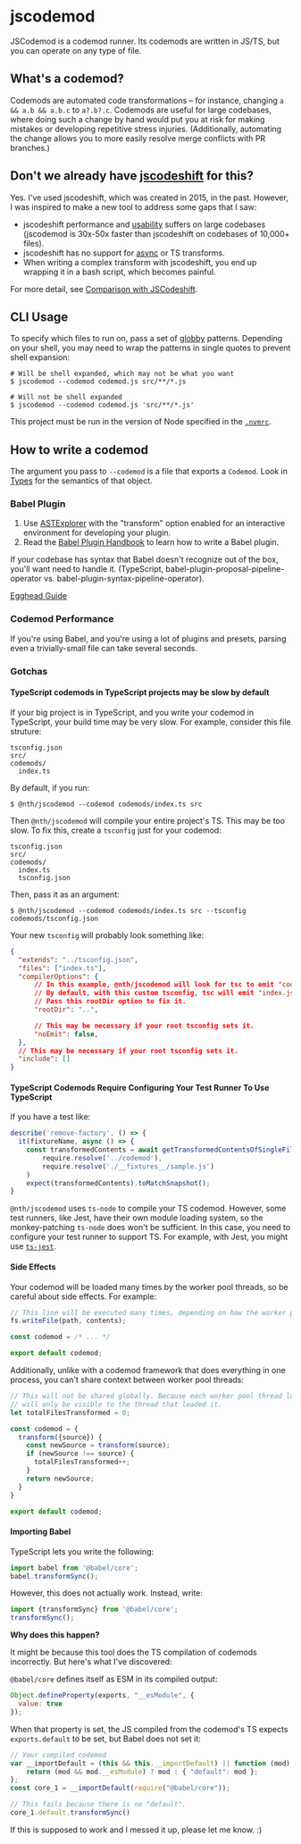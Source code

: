 # jscodemod
JSCodemod is a codemod runner. Its codemods are written in JS/TS, but you can operate on any type of file.

## What's a codemod?
Codemods are automated code transformations – for instance, changing `a && a.b && a.b.c` to `a?.b?.c`. Codemods are useful for large codebases, where doing such a change by hand would put you at risk for making mistakes or developing repetitive stress injuries. (Additionally, automating the change allows you to more easily resolve merge conflicts with PR branches.)

## Don't we already have [jscodeshift](https://github.com/facebook/jscodeshift) for this?
Yes. I've used jscodeshift, which was created in 2015, in the past. However, I was inspired to make a new tool to address some gaps that I saw:

* jscodeshift performance and [usability](https://github.com/facebook/jscodeshift/issues/335) suffers on large codebases (jscodemod is 30x-50x faster than jscodeshift on codebases of 10,000+ files).
* jscodeshift has no support for [async](https://github.com/facebook/jscodeshift/issues/254) or TS transforms.
* When writing a complex transform with jscodeshift, you end up wrapping it in a bash script, which becomes painful.

For more detail, see [Comparison with JSCodeshift](docs/comparison-with-jscodeshift.md).

## CLI Usage
To specify which files to run on, pass a set of [globby](https://www.npmjs.com/package/globby) patterns. Depending on your shell, you may need to wrap the patterns in single quotes to prevent shell expansion:

```
# Will be shell expanded, which may not be what you want
$ jscodemod --codemod codemod.js src/**/*.js

# Will not be shell expanded
$ jscodemod --codemod codemod.js 'src/**/*.js'
```

This project must be run in the version of Node specified in the [`.nvmrc`](.nvmrc).

## How to write a codemod
The argument you pass to `--codemod` is a file that exports a `Codemod`. Look in [Types](src/types.ts) for the semantics of that object.
### Babel Plugin
1. Use [ASTExplorer](https://astexplorer.net/) with the "transform" option enabled for an interactive environment for developing your plugin.
1. Read the [Babel Plugin Handbook](https://github.com/jamiebuilds/babel-handbook/) to learn how to write a Babel plugin.

If your codebase has syntax that Babel doesn't recognize out of the box, you'll want need to handle it. (TypeScript, babel-plugin-proposal-pipeline-operator vs. babel-plugin-syntax-pipeline-operator).

[Egghead Guide](https://egghead.io/blog/codemods-with-babel-plugins)

### Codemod Performance
If you're using Babel, and you're using a lot of plugins and presets, parsing even a trivially-small file can take several seconds.

### Gotchas
#### TypeScript codemods in TypeScript projects may be slow by default
If your big project is in TypeScript, and you write your codemod in TypeScript, your build time may be very slow. For example, consider this file struture:

```
tsconfig.json
src/
codemods/
  index.ts
```

By default, if you run:

```
$ @nth/jscodemod --codemod codemods/index.ts src
```

Then `@nth/jscodemod` will compile your entire project's TS. This may be too slow. To fix this, create a `tsconfig` just for your codemod:

```
tsconfig.json
src/
codemods/
  index.ts
  tsconfig.json
```

Then, pass it as an argument:

```
$ @nth/jscodemod --codemod codemods/index.ts src --tsconfig codemods/tsconfig.json
```

Your new `tsconfig` will probably look something like:

```json
{
  "extends": "../tsconfig.json",
  "files": ["index.ts"],
  "compilerOptions": {
      // In this example, @nth/jscodemod will look for tsc to emit "codemods/index.js", since you passed flag "--codemod codemods/index.ts".
      // By default, with this custom tsconfig, tsc will emit "index.js" instead of "codemods/index.js".
      // Pass this rootDir option to fix it.
      "rootDir": "..",

      // This may be necessary if your root tsconfig sets it.
      "noEmit": false,
  },
  // This may be necessary if your root tsconfig sets it.
  "include": []
}
```

#### TypeScript Codemods Require Configuring Your Test Runner To Use TypeScript
If you have a test like:

```js
describe('remove-factory', () => {
  it(fixtureName, async () => {
    const transformedContents = await getTransformedContentsOfSingleFile(
        require.resolve('../codemod'),
        require.resolve('./__fixtures__/sample.js')
    )
    expect(transformedContents).toMatchSnapshot();
}   
```

`@nth/jscodemod` uses `ts-node` to compile your TS codemod. However, some test runners, like Jest, have their own module loading system, so the monkey-patching `ts-node` does won't be sufficient. In this case, you need to configure your test runner to support TS. For example, with Jest, you might use [`ts-jest`](https://www.npmjs.com/package/ts-jest).

#### Side Effects
Your codemod will be loaded many times by the worker pool threads, so be careful about side effects. For example:

```js
// This line will be executed many times, depending on how the worker pool is managed.
fs.writeFile(path, contents);

const codemod = /* ... */

export default codemod;
```

Additionally, unlike with a codemod framework that does everything in one process, you can't share context between worker pool threads:

```js
// This will not be shared globally. Because each worker pool thread loads the codemod separately, this closure variable
// will only be visible to the thread that loaded it.
let totalFilesTransformed = 0;

const codemod = {
  transform({source}) {
    const newSource = transform(source);
    if (newSource !== source) {
      totalFilesTransformed++;
    }
    return newSource;
  }
}

export default codemod;
```

#### Importing Babel
TypeScript lets you write the following:

```ts
import babel from '@babel/core';
babel.transformSync();
```

However, this does not actually work. Instead, write:

```ts
import {transformSync} from '@babel/core';
transformSync();
```

**Why does this happen?**

It might be because this tool does the TS compilation of codemods incorrectly. But here's what I've discovered:

`@babel/core` defines itself as ESM in its compiled output:

```js
Object.defineProperty(exports, "__esModule", {
  value: true
});
```

When that property is set, the JS compiled from the codemod's TS expects `exports.default` to be set, but Babel does not set it:

```js
// Your compiled codemod
var __importDefault = (this && this.__importDefault) || function (mod) {
    return (mod && mod.__esModule) ? mod : { "default": mod };
};
const core_1 = __importDefault(require("@babel/core"));

// This fails because there is no "default".
core_1.default.transformSync()
```

If this is supposed to work and I messed it up, please let me know. :)

<!-- TODO: maybe this has to do with `esModuleInterop`. -->
